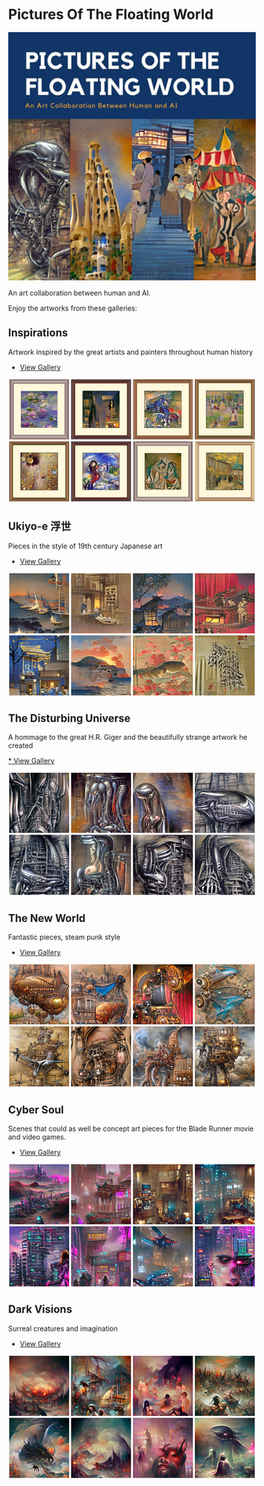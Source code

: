 # Pictures Of The Floating World

![](./expo.jpg)

An art collaboration between human and AI.

Enjoy the artworks from these galleries:

## Inspirations

Artwork inspired by the great artists and painters throughout human history

* [View Gallery](https://apigeek.net/art/inspired)

[![](./inspired.jpg)](https://apigeek.net/art/inspired)

## Ukiyo-e 浮世

Pieces in the style of 19th century Japanese art

* [View Gallery](https://apigeek.net/art/ukiyoe)

[![](./ukiyoe.jpg)](https://apigeek.net/art/ukiyoe)

## The Disturbing Universe

A hommage to the great H.R. Giger and the beautifully strange artwork he created

[* View Gallery](https://apigeek.net/art/giger)

[![](./giger.jpg)](https://apigeek.net/art/giger)


## The New World

Fantastic pieces, steam punk style

* [View Gallery](https://apigeek.net/art/thenewworld)

[![](./thenewworld.jpg)](https://apigeek.net/art/thenewworld)

## Cyber Soul

Scenes that could as well be concept art pieces for the Blade Runner movie and video games.

* [View Gallery](https://apigeek.net/art/cybersoul)

[![](./cybersoul.jpg)](https://apigeek.net/art/cybersoul)

## Dark Visions

Surreal creatures and imagination

* [View Gallery](https://apigeek.net/art/darkvisions)

[![](./darkvisions.jpg)](https://apigeek.net/art/darkvisions)